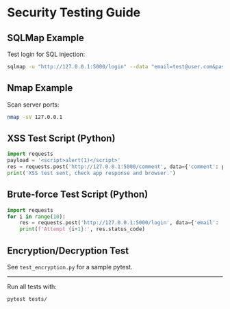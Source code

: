 # Security Testing Guide

## SQLMap Example
Test login for SQL injection:
```bash
sqlmap -u "http://127.0.0.1:5000/login" --data "email=test@user.com&password=test" --batch --risk=3 --level=5
```

## Nmap Example
Scan server ports:
```bash
nmap -sV 127.0.0.1
```

## XSS Test Script (Python)
```python
import requests
payload = '<script>alert(1)</script>'
res = requests.post('http://127.0.0.1:5000/comment', data={'comment': payload})
print('XSS test sent, check app response and browser.')
```

## Brute-force Test Script (Python)
```python
import requests
for i in range(10):
    res = requests.post('http://127.0.0.1:5000/login', data={'email': 'test@user.com', 'password': 'wrongpass'})
    print(f'Attempt {i+1}:', res.status_code)
```

## Encryption/Decryption Test
See `test_encryption.py` for a sample pytest.

---
Run all tests with:
```bash
pytest tests/
```
